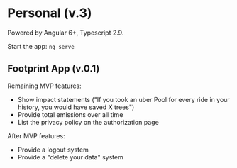 # Personal (v.3)

Powered by Angular 6+, Typescript 2.9.

Start the app: `ng serve`


## Footprint App (v.0.1)

Remaining MVP features:
- Show impact statements ("If you took an uber Pool for every ride in your history, you would have saved X trees")
- Provide total emissions over all time
- List the privacy policy on the authorization page

After MVP features:
- Provide a logout system
- Provide a "delete your data" system 